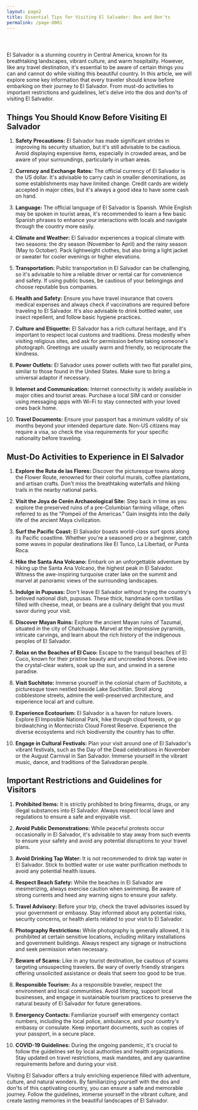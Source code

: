 ```yaml
---
layout: page2
title: Essential Tips for Visiting El Salvador: Dos and Don'ts
permalink: /page-0001
---
```




<div class="separator" style="clear: both;"><a href="https://blogger.googleusercontent.com/img/b/R29vZ2xl/AVvXsEihjEYJ7A5e4-tKU4Lc51FigEWi8QH9LtmaQIQAk9wTZmqits-BBbqZ4Yg5ug4WLCfOTmLDrDYMgFyB_qlZNIfK92u3zQHJpgsdirG1thbetvmWFl0JYExGMFdw395uHs9cQ8nX1-N8_siLMbqa3pIZarpTR0Fn-eBWBkN6NrEMzogRuYoz_b_zHqqeoeo/s1600/images%20%283%29.jpeg" style="display: block; padding: 1em 0; text-align: center; "><img alt="" border="0" data-original-height="451" data-original-width="679" src="https://blogger.googleusercontent.com/img/b/R29vZ2xl/AVvXsEihjEYJ7A5e4-tKU4Lc51FigEWi8QH9LtmaQIQAk9wTZmqits-BBbqZ4Yg5ug4WLCfOTmLDrDYMgFyB_qlZNIfK92u3zQHJpgsdirG1thbetvmWFl0JYExGMFdw395uHs9cQ8nX1-N8_siLMbqa3pIZarpTR0Fn-eBWBkN6NrEMzogRuYoz_b_zHqqeoeo/s1600/images%20%283%29.jpeg"/></a></div>


<p>El Salvador is a stunning country in Central America, known for its breathtaking landscapes, vibrant culture, and warm hospitality. However, like any travel destination, it's essential to be aware of certain things you can and cannot do while visiting this beautiful country. In this article, we will explore some key information that every traveler should know before embarking on their journey to El Salvador. From must-do activities to important restrictions and guidelines, let's delve into the dos and don'ts of visiting El Salvador.</p>
<h2>Things You Should Know Before Visiting El Salvador</h2>
<ol>
<li>
<p><strong>Safety Precautions:</strong> El Salvador has made significant strides in improving its security situation, but it's still advisable to be cautious. Avoid displaying expensive items, especially in crowded areas, and be aware of your surroundings, particularly in urban areas.</p>
</li>
<li>
<p><strong>Currency and Exchange Rates:</strong> The official currency of El Salvador is the US dollar. It's advisable to carry cash in smaller denominations, as some establishments may have limited change. Credit cards are widely accepted in major cities, but it's always a good idea to have some cash on hand.</p>
</li>
<li>
<p><strong>Language:</strong> The official language of El Salvador is Spanish. While English may be spoken in tourist areas, it's recommended to learn a few basic Spanish phrases to enhance your interactions with locals and navigate through the country more easily.</p>
</li>
<li>
<p><strong>Climate and Weather:</strong> El Salvador experiences a tropical climate with two seasons: the dry season (November to April) and the rainy season (May to October). Pack lightweight clothes, but also bring a light jacket or sweater for cooler evenings or higher elevations.</p>
</li>
<li>
<p><strong>Transportation:</strong> Public transportation in El Salvador can be challenging, so it's advisable to hire a reliable driver or rental car for convenience and safety. If using public buses, be cautious of your belongings and choose reputable bus companies.</p>
</li>
<li>
<p><strong>Health and Safety:</strong> Ensure you have travel insurance that covers medical expenses and always check if vaccinations are required before traveling to El Salvador. It's also advisable to drink bottled water, use insect repellent, and follow basic hygiene practices.</p>
</li>
<li>
<p><strong>Culture and Etiquette:</strong> El Salvador has a rich cultural heritage, and it's important to respect local customs and traditions. Dress modestly when visiting religious sites, and ask for permission before taking someone's photograph. Greetings are usually warm and friendly, so reciprocate the kindness.</p>
</li>
<li>
<p><strong>Power Outlets:</strong> El Salvador uses power outlets with two flat parallel pins, similar to those found in the United States. Make sure to bring a universal adaptor if necessary.</p>
</li>
<li>
<p><strong>Internet and Communication:</strong> Internet connectivity is widely available in major cities and tourist areas. Purchase a local SIM card or consider using messaging apps with Wi-Fi to stay connected with your loved ones back home.</p>
</li>
<li>
<p><strong>Travel Documents:</strong> Ensure your passport has a minimum validity of six months beyond your intended departure date. Non-US citizens may require a visa, so check the visa requirements for your specific nationality before traveling.</p>
</li>
</ol>
<h2>Must-Do Activities to Experience in El Salvador</h2>
<ol>
<li>
<p><strong>Explore the Ruta de las Flores:</strong> Discover the picturesque towns along the Flower Route, renowned for their colorful murals, coffee plantations, and artisan crafts. Don't miss the breathtaking waterfalls and hiking trails in the nearby national parks.</p>
</li>
<li>
<p><strong>Visit the Joya de Cerén Archaeological Site:</strong> Step back in time as you explore the preserved ruins of a pre-Columbian farming village, often referred to as the &quot;Pompeii of the Americas.&quot; Gain insights into the daily life of the ancient Maya civilization.</p>
</li>
<li>
<p><strong>Surf the Pacific Coast:</strong> El Salvador boasts world-class surf spots along its Pacific coastline. Whether you're a seasoned pro or a beginner, catch some waves in popular destinations like El Tunco, La Libertad, or Punta Roca.</p>
</li>
<li>
<p><strong>Hike the Santa Ana Volcano:</strong> Embark on an unforgettable adventure by hiking up the Santa Ana Volcano, the highest peak in El Salvador. Witness the awe-inspiring turquoise crater lake on the summit and marvel at panoramic views of the surrounding landscapes.</p>
</li>
<li>
<p><strong>Indulge in Pupusas:</strong> Don't leave El Salvador without trying the country's beloved national dish, pupusas. These thick, handmade corn tortillas filled with cheese, meat, or beans are a culinary delight that you must savor during your visit.</p>
</li>
<li>
<p><strong>Discover Mayan Ruins:</strong> Explore the ancient Mayan ruins of Tazumal, situated in the city of Chalchuapa. Marvel at the impressive pyramids, intricate carvings, and learn about the rich history of the indigenous peoples of El Salvador.</p>
</li>
<li>
<p><strong>Relax on the Beaches of El Cuco:</strong> Escape to the tranquil beaches of El Cuco, known for their pristine beauty and uncrowded shores. Dive into the crystal-clear waters, soak up the sun, and unwind in a serene paradise.</p>
</li>
<li>
<p><strong>Visit Suchitoto:</strong> Immerse yourself in the colonial charm of Suchitoto, a picturesque town nestled beside Lake Suchitlán. Stroll along cobblestone streets, admire the well-preserved architecture, and experience local art and culture.</p>
</li>
<li>
<p><strong>Experience Ecotourism:</strong> El Salvador is a haven for nature lovers. Explore El Imposible National Park, hike through cloud forests, or go birdwatching in Montecristo Cloud Forest Reserve. Experience the diverse ecosystems and rich biodiversity the country has to offer.</p>
</li>
<li>
<p><strong>Engage in Cultural Festivals:</strong> Plan your visit around one of El Salvador's vibrant festivals, such as the Day of the Dead celebrations in November or the August Carnival in San Salvador. Immerse yourself in the vibrant music, dance, and traditions of the Salvadoran people.</p>
</li>
</ol>
<h2>Important Restrictions and Guidelines for Visitors</h2>
<ol>
<li>
<p><strong>Prohibited Items:</strong> It is strictly prohibited to bring firearms, drugs, or any illegal substances into El Salvador. Always respect local laws and regulations to ensure a safe and enjoyable visit.</p>
</li>
<li>
<p><strong>Avoid Public Demonstrations:</strong> While peaceful protests occur occasionally in El Salvador, it's advisable to stay away from such events to ensure your safety and avoid any potential disruptions to your travel plans.</p>
</li>
<li>
<p><strong>Avoid Drinking Tap Water:</strong> It is not recommended to drink tap water in El Salvador. Stick to bottled water or use water purification methods to avoid any potential health issues.</p>
</li>
<li>
<p><strong>Respect Beach Safety:</strong> While the beaches in El Salvador are mesmerizing, always exercise caution when swimming. Be aware of strong currents and heed any warning signs to ensure your safety.</p>
</li>
<li>
<p><strong>Travel Advisory:</strong> Before your trip, check the travel advisories issued by your government or embassy. Stay informed about any potential risks, security concerns, or health alerts related to your visit to El Salvador.</p>
</li>
<li>
<p><strong>Photography Restrictions:</strong> While photography is generally allowed, it is prohibited at certain sensitive locations, including military installations and government buildings. Always respect any signage or instructions and seek permission when necessary.</p>
</li>
<li>
<p><strong>Beware of Scams:</strong> Like in any tourist destination, be cautious of scams targeting unsuspecting travelers. Be wary of overly friendly strangers offering unsolicited assistance or deals that seem too good to be true.</p>
</li>
<li>
<p><strong>Responsible Tourism:</strong> As a responsible traveler, respect the environment and local communities. Avoid littering, support local businesses, and engage in sustainable tourism practices to preserve the natural beauty of El Salvador for future generations.</p>
</li>
<li>
<p><strong>Emergency Contacts:</strong> Familiarize yourself with emergency contact numbers, including the local police, ambulance, and your country's embassy or consulate. Keep important documents, such as copies of your passport, in a secure place.</p>
</li>
<li>
<p><strong>COVID-19 Guidelines:</strong> During the ongoing pandemic, it's crucial to follow the guidelines set by local authorities and health organizations. Stay updated on travel restrictions, mask mandates, and any quarantine requirements before and during your visit.</p>
</li>
</ol>
<p>Visiting El Salvador offers a truly enriching experience filled with adventure, culture, and natural wonders. By familiarizing yourself with the dos and don'ts of this captivating country, you can ensure a safe and memorable journey. Follow the guidelines, immerse yourself in the vibrant culture, and create lasting memories in the beautiful landscapes of El Salvador.</p>

<div style="height:1px;">
<a id="show_id" onclick="document.getElementById('spoiler_id').style.display=''; document.getElementById('show_id').style.display='none';"></a><span id="spoiler_id" style="display: none;"><a class="link" onclick="document.getElementById('spoiler_id').style.display='none'; document.getElementById('show_id').style.display='';"></a>
<div style="background-color: rgba(0, 0, 0, 0); margin: 1px;">
<div class="smallfont"><i><span style="font-size: 16px; font-weight: bold; margin-right: 3px;"></span></i><input onclick="if (this.parentNode.parentNode.getElementsByTagName('div')[1].getElementsByTagName('div')[0].style.display != '') { this.parentNode.parentNode.getElementsByTagName('div')[1].getElementsByTagName('div')[0].style.display = ''; this.innerText = ''; this.value = 'Hide'; } else { this.parentNode.parentNode.getElementsByTagName('div')[1].getElementsByTagName('div')[0].style.display = 'none'; this.innerText = ''; this.value = 'new posts'; }" style="background-color: #00000000; font-size: 16px; width: auto;" type="button" value="new posts" />
</div>
<div class="alt2" style="background-color: rgba(255, 255, 255, 0); margin: 0px; padding: 0px;">
<div style="display: none;" loading="lazy">



<div class="jontor" loading="lazy">
<script src="https://rawgit.com/rezamuhamad/rakinfo/master/sitemap.js"></script>
<script src="/feeds/posts/default/?start-index=2510&max-results=10&amp;alt=json-in-script&amp;callback=rak_info_Load"></script>
</div></div></div></div></span>
</div>






